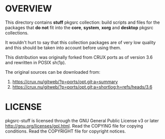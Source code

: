 OVERVIEW
========

This directory contains **stuff** pkgsrc collection: build scripts and files
for the packages that **do not** fit into the **core**, **system**, **xorg**
and **desktop** pkgsrc collections.

It wouldn't hurt to say that this collection packages are of very low quality
and this should be taken into account before using them.

This distribution was originally forked from CRUX ports as of version 3.6 and
rewritten in POSIX sh(1p).

The original sources can be downloaded from:
1. https://crux.nu/gitweb/?p=ports/opt.git;a=summary
2. https://crux.nu/gitweb/?p=ports/opt.git;a=shortlog;h=refs/heads/3.6


LICENSE
=======

pkgsrc-stuff is licensed through the GNU General Public License v3 or later
<http://gnu.org/licenses/gpl.html>.
Read the COPYING file for copying conditions.
Read the COPYRIGHT file for copyright notices.
